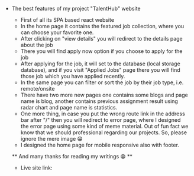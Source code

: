 - The best features of my project "TalentHub" website

  - First of all its SPA based react website
  - In the home page it contains the featured job collection,
    where you can choose your favorite one.
  - After clicking on "view details" you will redirect to the details page about the job
  - There you will find apply now option if you choose to apply for the job
  - After applying for the job, it will set to the database (local storage database),
    and if you visit "Applied Jobs" page there you will find those job
    which you have applied recently.
  - In the same page you can filter or sort the job by their job type, i.e. remote/onsite
  - There have two more new pages one contains some blogs and page name is blog,
    another contains previous assignment result using radar chart and page name is statistics.
  - One more thing, in case you put the wrong route link in the address bar after "/" then
    you will redirect to error page, where I designed the error page using some kind of meme
    material. Out of fun fact we know that we should professional regarding our projects.
    So, please ignore the mere image 😁
  - I designed the home page for mobile responsive also with footer.

  ** And many thanks for reading my writings 😁 **

  - Live site link:
